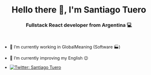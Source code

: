 <h1 align="center">Hello there 👋, I'm Santiago Tuero</h1>
<h3 align="center">Fullstack React developer from Argentina 💻</h3>

</br>

- 🔨 I’m currently working in GlobalMeaning (Software 🏭)

- 📖 I’m currently improving my English 😉



- [![Twitter: Santiago Tuero](https://img.shields.io/twitter/follow/SantiagoTuero)](https://twitter.com/SantiagoTuero)


